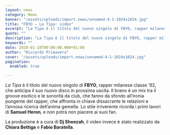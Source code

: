 ```yaml
---
layout: news
category: News
banner: "/assets/uploads/import.news/unnamed-4-1-1024x1024.jpg"
title: "FBYO – La Tipa: video"
excerpt: "La Tipa è il titolo del nuovo singolo di FBYO, rapper milanese classe ’92, che anticipa il suo nuovo disco in prossima uscita. Il brano è un mix tra il groove esotico e le sonorità da club, che fanno da sfondo all’ironia pungente del rapper, che affronta in chiave dissacrante le relazioni e l’annosa ricerca [&hellip"
quote: ""
description: "La Tipa è il titolo del nuovo singolo di FBYO, rapper milanese classe ’92, che anticipa il suo nuovo disco in prossima uscita. Il brano è un mix tra il groove esotico e le sonorità da club, che fanno da sfondo all’ironia pungente del rapper, che affronta in chiave dissacrante le relazioni e l’annosa ricerca [&hellip"
keywords: ""
date: 2020-01-28T00:00:00.000+01:00
author: "Riccardo Primavera"
cover: "/assets/uploads/import.news/unnamed-4-1-1024x1024.jpg"
pagination:
  enabled: true

---
```


_La Tipa_ è il titolo del nuovo singolo di **FBYO**, rapper milanese classe ’92, che anticipa il suo nuovo disco in prossima uscita. Il brano è un mix tra il groove esotico e le sonorità da club, che fanno da sfondo all’ironia pungente del rapper, che affronta in chiave dissacrante le relazioni e l’annosa ricerca dell’anima gemella. Lo stile irriverente ricorda i primi lavori di **Samuel Heron**, e non potrà non piacere ai suoi fan.

La produzione è a cura di **Dj Sheezah**, il video invece è stato realizzato da **Chiara Bettiga** e **Fabio Baratella**.